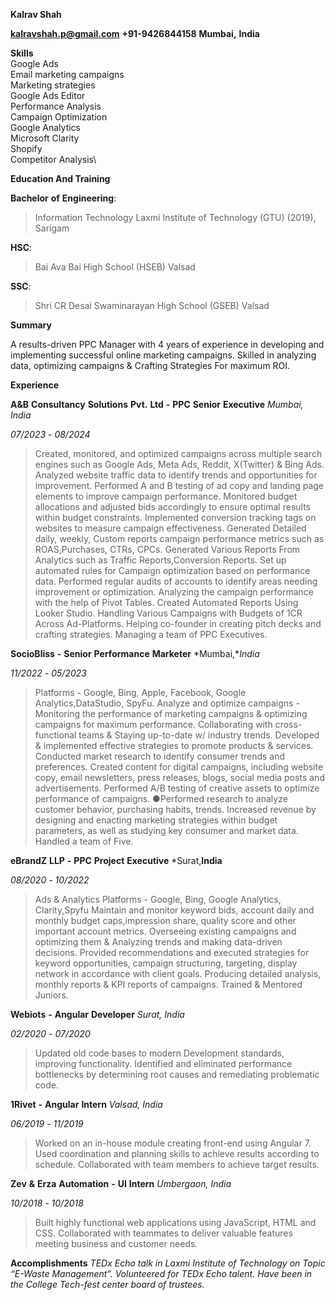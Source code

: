 **Kalrav Shah**

**kalravshah.p@gmail.com** **+91-9426844158** **Mumbai,** **India**

**Skills**\
Google Ads\
Email marketing campaigns\
Marketing strategies\
Google Ads Editor\
Performance Analysis\
Campaign Optimization\
Google Analytics\
Microsoft Clarity\
Shopify\
Competitor Analysis\

**Education And Training**

**Bachelor** **of** **Engineering**: 
>Information Technology Laxmi Institute of Technology (GTU) (2019), Sarigam

**HSC**:
>Bai Ava Bai High School (HSEB) Valsad

**SSC**:
>Shri CR Desai Swaminarayan High School (GSEB) Valsad


**Summary**

A results-driven PPC Manager with 4 years of experience in developing
and implementing successful online marketing campaigns. Skilled in
analyzing data, optimizing campaigns & Crafting Strategies For maximum
ROI.

**Experience**

**A&B** **Consultancy** **Solutions** **Pvt.** **Ltd** **-** **PPC**
**Senior** **Executive** *Mumbai,* *India*

*07/2023* *-* *08/2024*

> Created, monitored, and optimized campaigns across multiple search engines such as Google Ads, Meta Ads, Reddit, X(Twitter) & Bing Ads.
> Analyzed website traffic data to identify trends and opportunities for improvement.
> Performed A and B testing of ad copy and landing page elements to improve campaign performance.
> Monitored budget allocations and adjusted bids accordingly to ensure optimal results within budget constraints.
> Implemented conversion tracking tags on websites to measure campaign effectiveness.
> Generated Detailed daily, weekly, Custom reports campaign performance metrics such as ROAS,Purchases, CTRs, CPCs.
> Generated Various Reports From Analytics such as Traffic Reports,Conversion Reports.
> Set up automated rules for Campaign optimization based on performance data.
> Performed regular audits of accounts to identify areas needing improvement or optimization.
> Analyzing the campaign performance with the help of Pivot Tables.
> Created Automated Reports Using Looker Studio.
> Handling Various Campaigns with Budgets of 1CR Across Ad-Platforms.
> Helping co-founder in creating pitch decks and crafting strategies.
> Managing a team of PPC Executives.

**SocioBliss** **-** **Senior** **Performance** **Marketer** *Mumbai,**India*

*11/2022* *-* *05/2023*

> Platforms - Google, Bing, Apple, Facebook, Google Analytics,DataStudio, SpyFu.
> Analyze and optimize campaigns - Monitoring the performance of marketing campaigns & optimizing campaigns for maximum performance.
> Collaborating with cross-functional teams & Staying up-to-date w/ industry trends.
> Developed & implemented effective strategies to promote products & services.
> Conducted market research to identify consumer trends and preferences.
> Created content for digital campaigns, including website copy, email newsletters, press releases, blogs, social media posts and advertisements.
> Performed A/B testing of creative assets to optimize performance of campaigns. ●Performed research to analyze customer behavior, purchasing habits, trends.
> Increased revenue by designing and enacting marketing strategies
> within budget parameters, as well as studying key consumer and market data.
> Handled a team of Five.

**eBrandZ** **LLP** **-** **PPC** **Project** **Executive** *Surat,**India**

*08/2020* *-* *10/2022*

> Ads & Analytics Platforms - Google, Bing, Google Analytics, Clarity,Spyfu
> Maintain and monitor keyword bids, account daily and monthly budget caps,impression share, quality score and other important account metrics.
> Overseeing existing campaigns and optimizing them & Analyzing trends and making data-driven decisions.
> Provided recommendations and executed strategies for keyword opportunities, campaign structuring, targeting, display network in accordance with client goals.
> Producing detailed analysis, monthly reports & KPI reports of campaigns. Trained & Mentored Juniors.

**Webiots** **-** **Angular** **Developer** *Surat,* *India*

*02/2020* *-* *07/2020*

> Updated old code bases to modern Development standards, improving functionality.
> Identified and eliminated performance bottlenecks by determining root causes and remediating problematic code.

**1Rivet** **-** **Angular** **Intern** *Valsad,* *India*

*06/2019* *-* *11/2019*

> Worked on an in-house module creating front-end using Angular 7.
> Used coordination and planning skills to achieve results according to schedule.
> Collaborated with team members to achieve target results.

**Zev** **&** **Erza** **Automation** **-** **UI** **Intern** *Umbergaon,* *India*

*10/2018* *-* *10/2018*

> Built highly functional web applications using JavaScript, HTML and CSS.
> Collaborated with teammates to deliver valuable features meeting business and customer needs.

**Accomplishments**
*TEDx Echo talk in Laxmi Institute of Technology on Topic “E-Waste Management”.*
*Volunteered for TEDx Echo talent.*
*Have been in the College Tech-fest center board of trustees.*
